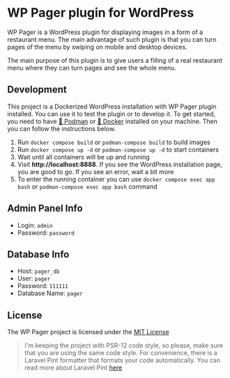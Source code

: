 # WP Pager plugin for WordPress
WP Pager is a WordPress plugin for displaying images in a form of a restaurant menu. The main advantage of such plugin is that you can turn pages of the menu by swiping on mobile and desktop devices.

The main purpose of this plugin is to give users a filling of a real restaurant menu where they can turn pages and see the whole menu.

## Development
This project is a Dockerized WordPress installation with WP Pager plugin installed. You can use it to test the plugin or to develop it. To get started, you need to have [🦦 Podman](https://podman.io/) or [🐳 Docker](https://app.docker.com/) installed on your machine. Then you can follow the instructions below.

1. Run `docker compose build` or `podman-compose build` to build images
1. Run `docker compose up -d` or `podman-compose up -d` to start containers
1. Wait until all containers will be up and running
1. Visit **http://localhost:8888**. If you see the WordPress installation page, you are good to go. If you see an error, wait a bit more
1. To enter the running container you can use `docker compose exec app bash` or `podman-compose exec app bash` command

## Admin Panel Info
- Login: `admin`
- Password: `password`

## Database Info
- Host: `pager_db`
- User: `pager`
- Password: `111111`
- Database Name: `pager`

## License
The WP Pager project is licensed under the [MIT License](https://github.com/wp-pager/wp-pager/blob/master/LICENCE)

> I'm keeping the project with PSR-12 code style, so please, make sure that you are using the same code style. For convenience, there is a Laravel Pint formatter that formats your code automatically. You can read more about Laravel Pint [here](https://laravel.com/docs/pint)
